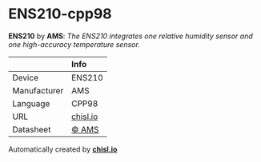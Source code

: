 # ENS210-cpp98

**ENS210** by **AMS**: *The ENS210 integrates one relative humidity sensor and one high-accuracy temperature sensor.*

|              | Info                         |
|:-------------|:-----------------------------|
| Device       | ENS210                        |
| Manufacturer | AMS |
| Language     | CPP98 |
| URL          | [chisl.io](https://chisl.io/v/ENS210?t=cpp&r=98) |
| Datasheet    | [&copy; AMS](http://ams.com/eng/content/download/950231/2267959/483138) |

Automatically created by **[chisl.io](https://chisl.io)**
